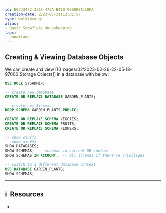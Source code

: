 ```yaml
---
id: E0C434F2-331B-473A-B41D-966008AC50FA
creation-date: 2023-07-31T13:31:57 
type: walkthrough
alias: 
- Basic Snowflake Housekeeping
tags: 
- snowflake
---
```


## Creating & Viewing Database Objects

We can create and view [[0_pages/02/2023-02-26-22-05-18-97000|Storage Objects]] in a database with below: 

```sql
USE ROLE SYSADMIN; 

-- create new database
CREATE OR REPLACE DATABASE GARDEN_PLANTS; 

-- create new Schemas
DROP SCHEMA GARDEN_PLANTS.PUBLIC;

CREATE OR REPLACE SCHEMA VEGGIES; 
CREATE OR REPLACE SCHEMA FRUITS;
CREATE OR REPLACE SCHEMA FLOWERS;

-- show stuffs 
-- show stuffs 
SHOW DATABASES; 
SHOW SCHEMAS;  -- schemas in current DB context
SHOW SCHEMAS IN ACCOUNT;  -- all schemas if there're privileges

-- switch to a different database context
USE DATABASE GARDEN_PLANTS; 
SHOW SCHEMAS; 
```




---
## ℹ️  Resources
- 